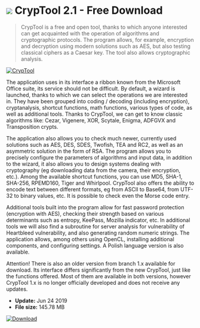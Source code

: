 # ![](https://cdn.softexe.net/static/icon/c/cryptool-10412.png) CrypTool 2.1 - Free Download

> CrypTool is a free and open tool, thanks to which anyone interested can get acquainted with the operation of algorithms and cryptographic protocols. The program allows, for example, encryption and decryption using modern solutions such as AES, but also testing classical ciphers as a Caesar key. The tool also allows cryptographic analysis.

[![CrypTool](https://gallery.dpcdn.pl/imgc/Tools/54742/g_-_420x350_1.5_-_x20141013122141_0.png)](https://softexe.net/win/security-privacy/other/cryptool:pRdpb.html)

The application uses in its interface a ribbon known from the Microsoft Office suite, its service should not be difficult. By default, a wizard is launched, thanks to which we can select the operations we are interested in. They have been grouped into coding / decoding (including encryption), cryptanalysis, shortcut functions, math functions, various types of code, as well as additional tools. Thanks to CrypTool, we can get to know classic algorithms like: Cezar, Vigenere, XOR, Scytale, Enigma, ADFGVX and Transposition crypts.
 
 The application also allows you to check much newer, currently used solutions such as AES, DES, SDES, Twofish, TEA and RC2, as well as an asymmetric solution in the form of RSA. The program allows you to precisely configure the parameters of algorithms and input data, in addition to the wizard, it also allows you to design systems dealing with cryptography (eg downloading data from the camera, their encryption, etc.). Among the available shortcut functions, you can use MD5, SHA-1, SHA-256, RPEMD160, Tiger and Whirlpool. CrypTool also offers the ability to encode text between different formats, eg from ASCII to Base64, from UTF-32 to binary values, etc. It is possible to check even the Morse code entry.
 
 Additional tools built into the program allow for fast password protection (encryption with AES), checking their strength based on various determinants such as entropy, KeePass, Mozilla indicator, etc. In additional tools we will also find a subroutine for server analysis for vulnerability of Heartbleed vulnerability, and also generating random numeric strings. The application allows, among others using OpenCL, installing additional components, and configuring settings. A Polish language version is also available.
 
 Attention!
 There is also an older version from branch 1.x available for download. Its interface differs significantly from the new CrypTool, just like the functions offered. Most of them are available in both versions, however CrypTool 1.x is no longer officially developed and does not receive any updates.


- **Update:** Jun 24 2019
- **File size:** 145.78 MB

[![Download](https://cdn.softexe.net/static/img/download.png)](https://softexe.net/win/security-privacy/other/cryptool:pRdpb.html)

